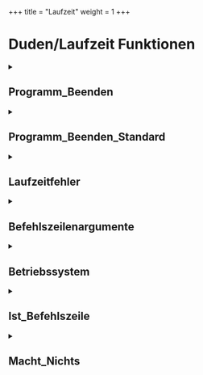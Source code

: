 +++
title = "Laufzeit"
weight = 1
+++
# Duden/Laufzeit Funktionen
<details>
<summary><h2>Programm_Beenden</h2></summary>
<ul>
<pre>
Beendet das Programm mit dem gegebenen Code.
</pre>
	<li>Parameter: <code>Code</code></li>
	<li>Parameter Typ: <code>Zahl</code></li>
	<li>Rückgabe Typ: <code>nichts</code></li>
</ul>

<h3>Aliase</h3>
<ol>
	<li><code>&#34;Beende das Programm mit Code &lt;Code&gt;&#34;</code></li>
	<li><code>&#34;beende das Programm mit Code &lt;Code&gt;&#34;</code></li>
</ol>

<h3>Implementation</h3>
Implementiert in <code>"libddpstdlib.a"</code>
</details>

<details>
<summary><h2>Programm_Beenden_Standard</h2></summary>
<ul>
<pre>
Beendet das Programm mit Code 0.
</pre>
</li>
	<li>Rückgabe Typ: <code>nichts</code></li>
</ul>

<h3>Aliase</h3>
<ol>
	<li><code>&#34;Beende das Programm&#34;</code></li>
	<li><code>&#34;beende das Programm&#34;</code></li>
</ol>

<h3>Implementation</h3>
<pre class="language-ddp" tabindex="0">
<code class="language-ddp">
Beende das Programm mit Code 0.

</code>
</pre>
</details>

<details>
<summary><h2>Laufzeitfehler</h2></summary>
<ul>
<pre>
Wirft einen Laufzeitfehler mit einer Nachricht und einem Code.
</pre>
	<li>Parameter: <code>Nachricht</code>, <code>Code</code></li>
	<li>Parameter Typen: <code>Text</code>, <code>Zahl</code></li>
	<li>Rückgabe Typ: <code>nichts</code></li>
</ul>

<h3>Aliase</h3>
<ol>
	<li><code>&#34;Löse einen Laufzeitfehler mit der Nachricht &lt;Nachricht&gt; und dem Code &lt;Code&gt; aus&#34;</code></li>
	<li><code>&#34;löse einen Laufzeitfehler mit der Nachricht &lt;Nachricht&gt; und dem Code &lt;Code&gt; aus&#34;</code></li>
</ol>

<h3>Implementation</h3>
Implementiert in <code>"libddpstdlib.a"</code>
</details>

<details>
<summary><h2>Befehlszeilenargumente</h2></summary>
<ul>
<pre>
Gibt eine Text Liste zurück die alle übergebenen Befehlszeilenargumente enthält.
Index 1 enthält immer den Programmpfad.
</pre>
</li>
	<li>Rückgabe Typ: <code>Text Liste</code></li>
</ul>

<h3>Aliase</h3>
<ol>
	<li><code>&#34;die Befehlszeilenargumente&#34;</code></li>
	<li><code>&#34;den Befehlszeilenargumenten&#34;</code></li>
</ol>

<h3>Implementation</h3>
Implementiert in <code>"libddpruntime.a"</code>
</details>

<details>
<summary><h2>Betriebssystem</h2></summary>
<ul>
<pre>
Gibt je nach Betriebssystem entweder "Windows" oder "Linux" zurück.
</pre>
</li>
	<li>Rückgabe Typ: <code>Text</code></li>
</ul>

<h3>Aliase</h3>
<ol>
	<li><code>&#34;das Betriebssystem&#34;</code></li>
</ol>

<h3>Implementation</h3>
Implementiert in <code>"libddpruntime.a"</code>
</details>

<details>
<summary><h2>Ist_Befehlszeile</h2></summary>
<ul>
<pre>
Entspricht C's `isatty` funktion.
</pre>
</li>
	<li>Rückgabe Typ: <code>Boolean</code></li>
</ul>

<h3>Aliase</h3>
<ol>
	<li><code>&#34;die Benutzereingabe eine Befehlszeile ist&#34;</code></li>
</ol>

<h3>Implementation</h3>
Implementiert in <code>"libddpstdlib.a"</code>
</details>

<details>
<summary><h2>Macht_Nichts</h2></summary>
<ul>
<pre>
Leere Funktion, die nichts macht und nichts zurückgibt.
Nützlich in einigen wenigen Fällen.
</pre>
</li>
	<li>Rückgabe Typ: <code>nichts</code></li>
</ul>

<h3>Aliase</h3>
<ol>
	<li><code>&#34;Tue nichts&#34;</code></li>
	<li><code>&#34;tue nichts&#34;</code></li>
</ol>

<h3>Implementation</h3>
<pre class="language-ddp" tabindex="0">
<code class="language-ddp">

</code>
</pre>
</details>


